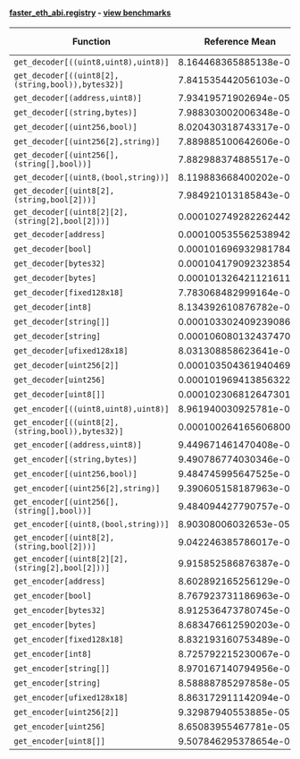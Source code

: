 #### [faster_eth_abi.registry](https://github.com/BobTheBuidler/faster-eth-abi/blob/master/faster_eth_abi/registry.py) - [view benchmarks](https://github.com/BobTheBuidler/faster-eth-abi/blob/master/benchmarks/test_registry_benchmarks.py)

| Function | Reference Mean | Faster Mean | % Change | Speedup (%) | x Faster | Faster |
|----------|---------------|-------------|----------|-------------|----------|--------|
| `get_decoder[((uint8,uint8),uint8)]` | 8.164468365885138e-05 | 8.50316687555577e-05 | -4.15% | -3.98% | 0.96x | ❌ |
| `get_decoder[((uint8[2],(string,bool)),bytes32)]` | 7.841535442056103e-05 | 8.003270521473304e-05 | -2.06% | -2.02% | 0.98x | ❌ |
| `get_decoder[(address,uint8)]` | 7.93419571902694e-05 | 8.130667116983696e-05 | -2.48% | -2.42% | 0.98x | ❌ |
| `get_decoder[(string,bytes)]` | 7.988303002006348e-05 | 7.899547613742595e-05 | 1.11% | 1.12% | 1.01x | ✅ |
| `get_decoder[(uint256,bool)]` | 8.020430318743317e-05 | 7.986085269712909e-05 | 0.43% | 0.43% | 1.00x | ✅ |
| `get_decoder[(uint256[2],string)]` | 7.889885100642606e-05 | 7.968891329392822e-05 | -1.00% | -0.99% | 0.99x | ❌ |
| `get_decoder[(uint256[],(string[],bool))]` | 7.882988374885517e-05 | 7.933716139914409e-05 | -0.64% | -0.64% | 0.99x | ❌ |
| `get_decoder[(uint8,(bool,string))]` | 8.119883668400202e-05 | 7.947908451135316e-05 | 2.12% | 2.16% | 1.02x | ✅ |
| `get_decoder[(uint8[2],(string,bool[2]))]` | 7.984921013185843e-05 | 7.841656253395945e-05 | 1.79% | 1.83% | 1.02x | ✅ |
| `get_decoder[(uint8[2][2],(string[2],bool[2]))]` | 0.00010274928226244211 | 0.00010224466824804955 | 0.49% | 0.49% | 1.00x | ✅ |
| `get_decoder[address]` | 0.00010053556253894216 | 0.0001014580507725685 | -0.92% | -0.91% | 0.99x | ❌ |
| `get_decoder[bool]` | 0.00010169693298178483 | 0.00010274060909764054 | -1.03% | -1.02% | 0.99x | ❌ |
| `get_decoder[bytes32]` | 0.00010417909232385423 | 0.00010564087428798357 | -1.40% | -1.38% | 0.99x | ❌ |
| `get_decoder[bytes]` | 0.00010132642112161167 | 0.000102339133867972 | -1.00% | -0.99% | 0.99x | ❌ |
| `get_decoder[fixed128x18]` | 7.783068482999164e-05 | 7.946872085776936e-05 | -2.10% | -2.06% | 0.98x | ❌ |
| `get_decoder[int8]` | 8.134392610876782e-05 | 8.109940037865154e-05 | 0.30% | 0.30% | 1.00x | ✅ |
| `get_decoder[string[]]` | 0.00010330240923908647 | 0.00010434323095369337 | -1.01% | -1.00% | 0.99x | ❌ |
| `get_decoder[string]` | 0.00010608013243747097 | 0.00010461676855063136 | 1.38% | 1.40% | 1.01x | ✅ |
| `get_decoder[ufixed128x18]` | 8.031308858623641e-05 | 7.877464898219363e-05 | 1.92% | 1.95% | 1.02x | ✅ |
| `get_decoder[uint256[2]]` | 0.00010350436194046961 | 0.000105795356614321 | -2.21% | -2.17% | 0.98x | ❌ |
| `get_decoder[uint256]` | 0.00010196941385632256 | 0.00010218015378814822 | -0.21% | -0.21% | 1.00x | ❌ |
| `get_decoder[uint8[]]` | 0.0001023068126473016 | 0.0001032986089518424 | -0.97% | -0.96% | 0.99x | ❌ |
| `get_encoder[((uint8,uint8),uint8)]` | 8.961940030925781e-05 | 8.857968916612745e-05 | 1.16% | 1.17% | 1.01x | ✅ |
| `get_encoder[((uint8[2],(string,bool)),bytes32)]` | 0.00010026416560680068 | 9.9790804419877e-05 | 0.47% | 0.47% | 1.00x | ✅ |
| `get_encoder[(address,uint8)]` | 9.449671461470408e-05 | 9.51431681231043e-05 | -0.68% | -0.68% | 0.99x | ❌ |
| `get_encoder[(string,bytes)]` | 9.490786774030346e-05 | 9.510602732165845e-05 | -0.21% | -0.21% | 1.00x | ❌ |
| `get_encoder[(uint256,bool)]` | 9.484745995647525e-05 | 9.120176303537079e-05 | 3.84% | 4.00% | 1.04x | ✅ |
| `get_encoder[(uint256[2],string)]` | 9.390605158187963e-05 | 9.357310136167351e-05 | 0.35% | 0.36% | 1.00x | ✅ |
| `get_encoder[(uint256[],(string[],bool))]` | 9.484094427790757e-05 | 9.393383872181656e-05 | 0.96% | 0.97% | 1.01x | ✅ |
| `get_encoder[(uint8,(bool,string))]` | 8.90308006032653e-05 | 8.936626713133127e-05 | -0.38% | -0.38% | 1.00x | ❌ |
| `get_encoder[(uint8[2],(string,bool[2]))]` | 9.042246385786017e-05 | 8.914697178177146e-05 | 1.41% | 1.43% | 1.01x | ✅ |
| `get_encoder[(uint8[2][2],(string[2],bool[2]))]` | 9.915852586876387e-05 | 9.851718137388846e-05 | 0.65% | 0.65% | 1.01x | ✅ |
| `get_encoder[address]` | 8.602892165256129e-05 | 8.709899861005444e-05 | -1.24% | -1.23% | 0.99x | ❌ |
| `get_encoder[bool]` | 8.767923731186963e-05 | 8.671324374301798e-05 | 1.10% | 1.11% | 1.01x | ✅ |
| `get_encoder[bytes32]` | 8.912536473780745e-05 | 8.934035024907507e-05 | -0.24% | -0.24% | 1.00x | ❌ |
| `get_encoder[bytes]` | 8.683476612590203e-05 | 8.625290690147663e-05 | 0.67% | 0.67% | 1.01x | ✅ |
| `get_encoder[fixed128x18]` | 8.832193160753489e-05 | 9.017842904763541e-05 | -2.10% | -2.06% | 0.98x | ❌ |
| `get_encoder[int8]` | 8.725792215230067e-05 | 8.734231760314665e-05 | -0.10% | -0.10% | 1.00x | ❌ |
| `get_encoder[string[]]` | 8.970167140794956e-05 | 8.949221454096826e-05 | 0.23% | 0.23% | 1.00x | ✅ |
| `get_encoder[string]` | 8.58888785297858e-05 | 8.735223795699687e-05 | -1.70% | -1.68% | 0.98x | ❌ |
| `get_encoder[ufixed128x18]` | 8.863172911142094e-05 | 8.841479600622701e-05 | 0.24% | 0.25% | 1.00x | ✅ |
| `get_encoder[uint256[2]]` | 9.32987940553885e-05 | 9.39275924842615e-05 | -0.67% | -0.67% | 0.99x | ❌ |
| `get_encoder[uint256]` | 8.65083955467781e-05 | 8.6655947557238e-05 | -0.17% | -0.17% | 1.00x | ❌ |
| `get_encoder[uint8[]]` | 9.507846295378654e-05 | 9.481159056737401e-05 | 0.28% | 0.28% | 1.00x | ✅ |
